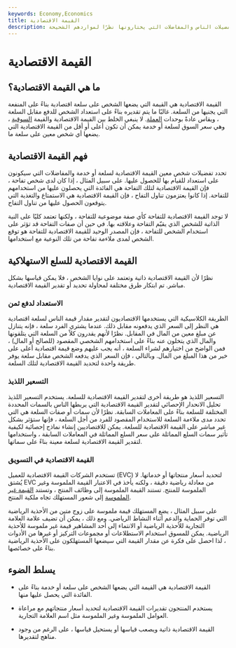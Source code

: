 ```yaml
---
keywords: Economy,Economics
title: القيمة الاقتصادية
description: القيمة الاقتصادية هي قيمة سلعة أو خدمة تحددها تفضيلات الناس والمفاضلات التي يختارونها نظرًا لمواردهم الشحيحة.
---
```


# القيمة الاقتصادية
## ما هي القيمة الاقتصادية؟

القيمة الاقتصادية هي القيمة التي يضعها الشخص على سلعة اقتصادية بناءً على المنفعة التي يجنيها من السلعة. غالبًا ما يتم تقديره بناءً على استعداد الشخص للدفع مقابل السلعة ، ويقاس عادةً بوحدات [العملة](/currency). لا ينبغي الخلط بين القيمة الاقتصادية والقيمة [السوقية](/marketvalue) ، وهي سعر السوق لسلعة أو خدمة يمكن أن تكون أعلى أو أقل من القيمة الاقتصادية التي يضعها أي شخص معين على سلعة ما.

## فهم القيمة الاقتصادية

تحدد تفضيلات شخص معين القيمة الاقتصادية لسلعة أو خدمة والمفاضلات التي سيكونون على استعداد للقيام بها للحصول عليها. على سبيل المثال ، إذا كان لدى شخص تفاحة ، فإن القيمة الاقتصادية لتلك التفاحة هي الفائدة التي يحصلون عليها من استخدامهم للتفاحة. إذا كانوا يعتزمون تناول التفاح ، فإن القيمة الاقتصادية هي الاستمتاع والتغذية التي يتوقعون الحصول عليها من تناول التفاح.

لا توجد القيمة الاقتصادية للتفاحة كأي صفة موضوعية للتفاحة ، ولكنها تعتمد كليًا على النية الذاتية للشخص الذي يقيّم التفاحة وعلاقته بها. في حين أن صفات التفاحة قد تؤثر على استخدام الشخص للتفاحة ، فإن المصدر الوحيد للقيمة الاقتصادية للتفاحة هو توقع الشخص لمدى ملاءمة تفاحة من تلك النوعية مع استخدامها.

## القيمة الاقتصادية للسلع الاستهلاكية

نظرًا لأن القيمة الاقتصادية ذاتية وتعتمد على نوايا الشخص ، فلا يمكن قياسها بشكل مباشر. تم ابتكار طرق مختلفة لمحاولة تحديد أو تقدير القيمة الاقتصادية.

### الاستعداد لدفع ثمن

الطريقة الكلاسيكية التي يستخدمها الاقتصاديون لتقدير مقدار قيمة الناس لسلعة اقتصادية هي النظر إلى السعر الذي يدفعونه مقابل ذلك. عندما يشتري الفرد سلعة ، فإنه يتنازل عن مبلغ معين من المال في المقابل. نظرًا لأنهم يقدرون كلاً من السلعة التي يتلقونها والمال الذي يتخلون عنه بناءً على استخدامهم الشخصي المقصود (للصالح أو المال) ، فمن الواضح من اختيارهم لشراء السلعة ، أنه يجب عليهم وضع قيمة اقتصادية أعلى على خير من هذا المبلغ من المال. وبالتالي ، فإن السعر الذي يدفعه الشخص مقابل سلعة يوفر طريقة واحدة لتحديد القيمة الاقتصادية لتلك السلعة.

### التسعير اللذيذ

التسعير اللذيذ هو طريقة أخرى لتقدير القيمة الاقتصادية للسلعة. يستخدم التسعير اللذيذ تحليل الانحدار الإحصائي لتقدير القيمة الاقتصادية التي يربطها الناس بالسمات المحددة المختلفة للسلعة بناءً على المعاملات السابقة. نظرًا لأن سمات أو صفات السلعة هي التي تحدد مدى ملاءمة السلعة للاستخدام المقصود للفرد من أجل السلعة ، فإنها ستؤثر بشكل غير مباشر على القيمة الاقتصادية للسلعة. يمكن للاقتصاديين إنشاء نماذج إحصائية لكيفية تأثير سمات السلع المماثلة على سعر السلع المماثلة في المعاملات السابقة ، واستخدامها لتقدير القيمة الاقتصادية لسلعة معينة بناءً على سماتها.

### القيمة الاقتصادية في التسويق

تستخدم الشركات القيمة الاقتصادية للعميل (EVC) لتحديد أسعار منتجاتها أو خدماتها. لا يُشتق EVC من معادلة رياضية دقيقة ، ولكنه يأخذ في الاعتبار القيمة الملموسة وغير الملموسة للمنتج. تستند القيمة الملموسة إلى وظائف المنتج ، وتستند [القيمة غير الملموسة](/intangibleasset) إلى شعور المستهلك تجاه ملكية المنتج.

على سبيل المثال ، يضع المستهلك قيمة ملموسة على زوج متين من الأحذية الرياضية التي توفر الحماية والدعم أثناء النشاط الرياضي. ومع ذلك ، يمكن أن تضيف علامة العلامة التجارية للأحذية الرياضية أو الانتماء إلى أحد المشاهير قيمة غير ملموسة للأحذية الرياضية. يمكن للمسوق استخدام الاستطلاعات أو مجموعات التركيز أو غيرها من الأدوات ، لذا احصل على فكرة عن مقدار القيمة التي سيضعها المستهلكون على الأحذية الرياضية بناءً على خصائصها.

## يسلط الضوء

- القيمة الاقتصادية هي القيمة التي يضعها الشخص على سلعة أو خدمة بناءً على الفائدة التي يحصل عليها منها.

- يستخدم المنتجون تقديرات القيمة الاقتصادية لتحديد أسعار منتجاتهم مع مراعاة العوامل الملموسة وغير الملموسة مثل اسم العلامة التجارية.

- القيمة الاقتصادية ذاتية ويصعب قياسها أو يستحيل قياسها ، على الرغم من وجود مناهج لتقديرها.

